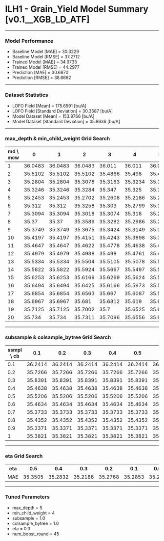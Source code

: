 # ILH1 - Grain_Yield Model Summary [v0.1__XGB_LD_ATF]

***

### Model Performance

- Baseline Model [MAE] = 30.3229
- Baseline Model [RMSE] = 37.2712
- Trained Model [MAE] = 34.9733
- Trained Model [RMSE] = 44.2977
- Prediction [MAE] = 30.6870
- Prediction [RMSE] = 38.6662
***

### Dataset Statistics

- LOFO Field [Mean] = 175.6591 [bu/A]
- LOFO Field [Standard Deviation] = 30.3587 [bu/A]
- Model Dataset [Mean] = 153.9766 [bu/A]
- Model Dataset [Standard Deviation] = 45.8636 [bu/A]
***

### max_depth & min_child_weight Grid Search

|   md \ mcw |       0 |       1 |       2 |       3 |       4 |       5 |       6 |       7 |       8 |       9 |      10 |      11 |      12 |      13 |      14 |      15 |      16 |      17 |      18 |      19 |      20 |
|------------|---------|---------|---------|---------|---------|---------|---------|---------|---------|---------|---------|---------|---------|---------|---------|---------|---------|---------|---------|---------|---------|
|          1 | 36.0483 | 36.0483 | 36.0483 | 36.011  | 36.011  | 36.011  | 36.011  | 36.011  | 35.9948 | 35.9946 | 35.9956 | 35.9956 | 36.0305 | 36.0305 | 36.0277 | 36.0242 | 36.0218 | 36.0218 | 36.0218 | 36.0218 | 36.0218 |
|          2 | 35.5102 | 35.5102 | 35.5102 | 35.4866 | 35.498  | 35.456  | 35.562  | 35.5361 | 35.5559 | 35.554  | 35.5502 | 35.531  | 35.5634 | 35.5233 | 35.5626 | 35.5374 | 35.5503 | 35.5233 | 35.5851 | 35.5554 | 35.5669 |
|          3 | 35.2804 | 35.2804 | 35.3078 | 35.3163 | 35.3234 | 35.3212 | 35.3383 | 35.3436 | 35.3152 | 35.3664 | 35.4016 | 35.3736 | 35.3762 | 35.404  | 35.3484 | 35.4191 | 35.4343 | 35.389  | 35.3932 | 35.3782 | 35.4888 |
|          4 | 35.3246 | 35.3246 | 35.3284 | 35.347  | 35.325  | 35.3339 | 35.3323 | 35.3253 | 35.3943 | 35.3677 | 35.3081 | 35.3127 | 35.3389 | 35.3664 | 35.39   | 35.3478 | 35.3936 | 35.3992 | 35.3796 | 35.406  | 35.4072 |
|          5 | 35.2453 | 35.2453 | 35.2702 | 35.2608 | 35.2186 | 35.265  | 35.2598 | 35.257  | 35.3084 | 35.3204 | 35.3211 | 35.2843 | 35.378  | 35.2875 | 35.3213 | 35.3544 | 35.3451 | 35.3764 | 35.3519 | 35.2711 | 35.357  |
|          6 | 35.312  | 35.312  | 35.3258 | 35.303  | 35.2799 | 35.3103 | 35.2971 | 35.2921 | 35.2554 | 35.305  | 35.2746 | 35.2745 | 35.2794 | 35.2688 | 35.3217 | 35.3023 | 35.3146 | 35.3309 | 35.3497 | 35.3097 | 35.3619 |
|          7 | 35.3094 | 35.3094 | 35.3018 | 35.3074 | 35.318  | 35.2884 | 35.2908 | 35.279  | 35.3105 | 35.2891 | 35.2771 | 35.2752 | 35.2441 | 35.2601 | 35.3024 | 35.3212 | 35.3075 | 35.3263 | 35.2739 | 35.2858 | 35.2512 |
|          8 | 35.37   | 35.37   | 35.3589 | 35.3282 | 35.2986 | 35.297  | 35.3219 | 35.3014 | 35.314  | 35.3222 | 35.3327 | 35.3019 | 35.3247 | 35.3019 | 35.3116 | 35.3221 | 35.2818 | 35.3244 | 35.3169 | 35.2964 | 35.3269 |
|          9 | 35.3749 | 35.3749 | 35.3675 | 35.3424 | 35.3149 | 35.3539 | 35.3368 | 35.3293 | 35.3207 | 35.3164 | 35.3403 | 35.3491 | 35.3377 | 35.3318 | 35.2956 | 35.3253 | 35.2857 | 35.2763 | 35.2914 | 35.3236 | 35.2972 |
|         10 | 35.4197 | 35.4197 | 35.4151 | 35.4243 | 35.3898 | 35.39   | 35.3657 | 35.3829 | 35.3548 | 35.3601 | 35.3688 | 35.3542 | 35.3601 | 35.3079 | 35.3423 | 35.3597 | 35.3491 | 35.2926 | 35.3315 | 35.3421 | 35.2934 |
|         11 | 35.4647 | 35.4647 | 35.4622 | 35.4778 | 35.4638 | 35.4583 | 35.4377 | 35.3977 | 35.4058 | 35.381  | 35.3865 | 35.3999 | 35.3379 | 35.3499 | 35.3655 | 35.3698 | 35.3641 | 35.3331 | 35.3578 | 35.3512 | 35.3281 |
|         12 | 35.4979 | 35.4979 | 35.4988 | 35.498  | 35.4761 | 35.467  | 35.4444 | 35.4215 | 35.4349 | 35.3862 | 35.4121 | 35.4127 | 35.4112 | 35.373  | 35.3567 | 35.362  | 35.3505 | 35.3677 | 35.3683 | 35.3702 | 35.3458 |
|         13 | 35.5334 | 35.5334 | 35.5504 | 35.5105 | 35.5078 | 35.5181 | 35.4712 | 35.4629 | 35.4228 | 35.4501 | 35.4342 | 35.443  | 35.4171 | 35.3904 | 35.4121 | 35.3941 | 35.3597 | 35.3525 | 35.3839 | 35.3773 | 35.3445 |
|         14 | 35.5822 | 35.5822 | 35.5924 | 35.5667 | 35.5497 | 35.5325 | 35.5038 | 35.4958 | 35.4769 | 35.4614 | 35.4703 | 35.4517 | 35.4693 | 35.4202 | 35.4299 | 35.4053 | 35.3987 | 35.3798 | 35.4032 | 35.3609 | 35.3579 |
|         15 | 35.6253 | 35.6253 | 35.6169 | 35.6269 | 35.5624 | 35.5446 | 35.5202 | 35.4919 | 35.512  | 35.4853 | 35.4825 | 35.4725 | 35.4352 | 35.4668 | 35.4285 | 35.4116 | 35.4382 | 35.3919 | 35.3967 | 35.3872 | 35.3865 |
|         16 | 35.6494 | 35.6494 | 35.6425 | 35.6166 | 35.5973 | 35.5482 | 35.538  | 35.5617 | 35.5333 | 35.5034 | 35.4956 | 35.4802 | 35.4727 | 35.4631 | 35.4293 | 35.4259 | 35.4124 | 35.4046 | 35.386  | 35.4165 | 35.3681 |
|         17 | 35.6854 | 35.6854 | 35.6563 | 35.667  | 35.6087 | 35.5801 | 35.5618 | 35.5491 | 35.5359 | 35.5547 | 35.5424 | 35.5024 | 35.4932 | 35.4945 | 35.4409 | 35.4301 | 35.4365 | 35.423  | 35.4014 | 35.4197 | 35.3889 |
|         18 | 35.6967 | 35.6967 | 35.681  | 35.6812 | 35.619  | 35.6153 | 35.5895 | 35.5727 | 35.584  | 35.5673 | 35.5414 | 35.4847 | 35.5172 | 35.497  | 35.4642 | 35.4433 | 35.4418 | 35.4485 | 35.4128 | 35.431  | 35.3957 |
|         19 | 35.7125 | 35.7125 | 35.7002 | 35.7    | 35.6525 | 35.6394 | 35.5988 | 35.5928 | 35.5689 | 35.5503 | 35.5255 | 35.535  | 35.5138 | 35.5074 | 35.482  | 35.4727 | 35.4879 | 35.4573 | 35.4282 | 35.4427 | 35.4209 |
|         20 | 35.734  | 35.734  | 35.7311 | 35.7096 | 35.6556 | 35.6484 | 35.6239 | 35.6154 | 35.575  | 35.5683 | 35.5578 | 35.5436 | 35.5306 | 35.5183 | 35.5099 | 35.4747 | 35.4589 | 35.4611 | 35.4452 | 35.4293 | 35.4361 |

***

### subsample & colsample_bytree Grid Search

|   ssmpl \ cb |     0.1 |     0.2 |     0.3 |     0.4 |     0.5 |     0.6 |     0.7 |     0.8 |     0.9 |     1.0 |
|--------------|---------|---------|---------|---------|---------|---------|---------|---------|---------|---------|
|          0.1 | 36.2414 | 36.2414 | 36.2414 | 36.2414 | 36.2414 | 36.2414 | 36.2414 | 36.2414 | 36.2414 | 36.0713 |
|          0.2 | 35.7266 | 35.7266 | 35.7266 | 35.7266 | 35.7266 | 35.7266 | 35.7266 | 35.7266 | 35.7266 | 35.7996 |
|          0.3 | 35.8391 | 35.8391 | 35.8391 | 35.8391 | 35.8391 | 35.8391 | 35.8391 | 35.8391 | 35.8391 | 35.5258 |
|          0.4 | 35.4638 | 35.4638 | 35.4638 | 35.4638 | 35.4638 | 35.4638 | 35.4638 | 35.4638 | 35.4638 | 35.3554 |
|          0.5 | 35.5206 | 35.5206 | 35.5206 | 35.5206 | 35.5206 | 35.5206 | 35.5206 | 35.5206 | 35.5206 | 35.3334 |
|          0.6 | 35.4634 | 35.4634 | 35.4634 | 35.4634 | 35.4634 | 35.4634 | 35.4634 | 35.4634 | 35.4634 | 35.4392 |
|          0.7 | 35.3733 | 35.3733 | 35.3733 | 35.3733 | 35.3733 | 35.3733 | 35.3733 | 35.3733 | 35.3733 | 35.3361 |
|          0.8 | 35.4352 | 35.4352 | 35.4352 | 35.4352 | 35.4352 | 35.4352 | 35.4352 | 35.4352 | 35.4352 | 35.2927 |
|          0.9 | 35.3371 | 35.3371 | 35.3371 | 35.3371 | 35.3371 | 35.3371 | 35.3371 | 35.3371 | 35.3371 | 35.2472 |
|          1   | 35.3821 | 35.3821 | 35.3821 | 35.3821 | 35.3821 | 35.3821 | 35.3821 | 35.3821 | 35.3821 | 35.2186 |

***

### eta Grid Search

| eta   |     0.5 |     0.4 |     0.3 |     0.2 |     0.1 |    0.01 |   0.001 |
|-------|---------|---------|---------|---------|---------|---------|---------|
| MAE   | 35.3505 | 35.2832 | 35.2186 | 35.2768 | 35.2853 | 35.2887 | 62.4467 |

***

### Tuned Parameters

- max_depth = 5
- min_child_weight = 4
- subsample = 1.0
- colsample_bytree = 1.0
- eta = 0.3
- num_boost_round = 45
